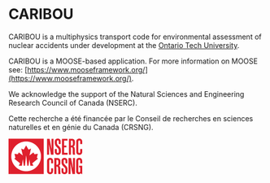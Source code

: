 CARIBOU
=====

CARIBOU is a multiphysics transport code for environmental assessment of nuclear accidents under development at the [Ontario Tech University](https://ontariotechu.ca/).

CARIBOU is a MOOSE-based application. For more information on MOOSE see: [https://www.mooseframework.org/](https://www.mooseframework.org/).

We acknowledge the support of the Natural Sciences and Engineering Research Council of Canada (NSERC).

Cette recherche a été financée par le Conseil de recherches en sciences naturelles et en génie du Canada (CRSNG).

![NSERC Logo](https://github.com/ksawatzky777/caribou/blob/master/logos/img-logo2-en.png)
